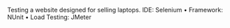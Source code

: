 Testing a website designed for selling laptops.
IDE: Selenium
• Framework: NUnit
• Load Testing: JMeter

